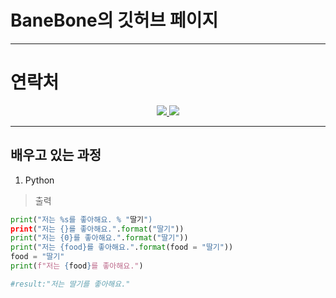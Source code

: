 # BaneBone의 깃허브 페이지
---
# 연락처
<p align="center">
  <a href="https://github.com/BaneBone">
    <img src="https://img.shields.io/badge/-%20%EA%B9%83%ED%97%88%EB%B8%8C-lightgrey">
  </a>
  <a href="https://open.kakao.com/o/saDgbABc">
    <img src="https://img.shields.io/badge/%20-%EC%98%A4%ED%94%88%EC%B1%84%ED%8C%85-green">
  </a>
</p>

---
## 배우고 있는 과정

1. Python
> 출력
```Python
print("저는 %s를 좋아해요. % "딸기")
print("저는 {}를 좋아해요.".format("딸기"))
print("저는 {0}를 좋아해요.".format("딸기"))
print("저는 {food}를 좋아해요.".format(food = "딸기"))
food = "딸기"
print(f"저는 {food}를 좋아해요.")

#result:"저는 딸기를 좋아해요."
```

